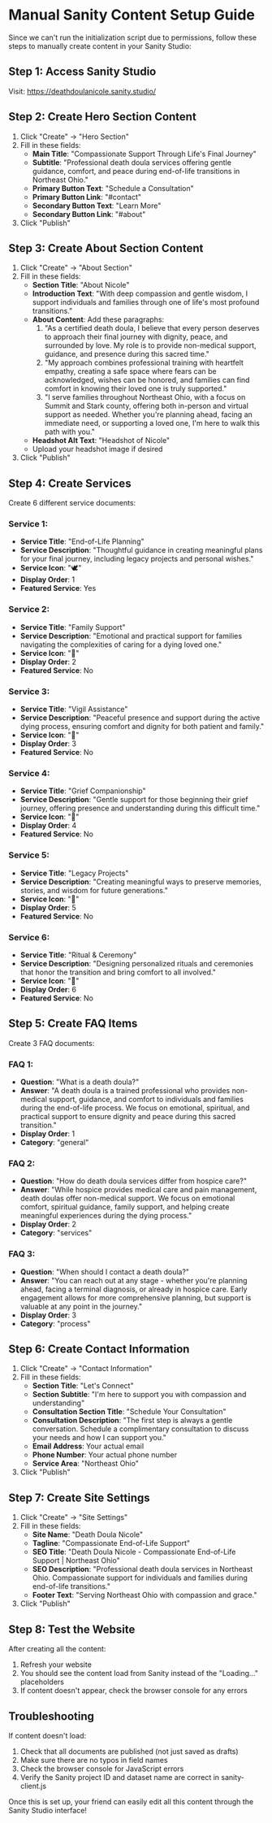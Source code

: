 # Manual Sanity Content Setup Guide

Since we can't run the initialization script due to permissions, follow these steps to manually create content in your Sanity Studio:

## Step 1: Access Sanity Studio
Visit: https://deathdoulanicole.sanity.studio/

## Step 2: Create Hero Section Content

1. Click "Create" → "Hero Section"
2. Fill in these fields:
   - **Main Title**: "Compassionate Support Through Life's Final Journey"
   - **Subtitle**: "Professional death doula services offering gentle guidance, comfort, and peace during end-of-life transitions in Northeast Ohio."
   - **Primary Button Text**: "Schedule a Consultation"
   - **Primary Button Link**: "#contact"
   - **Secondary Button Text**: "Learn More"
   - **Secondary Button Link**: "#about"
3. Click "Publish"

## Step 3: Create About Section Content

1. Click "Create" → "About Section"
2. Fill in these fields:
   - **Section Title**: "About Nicole"
   - **Introduction Text**: "With deep compassion and gentle wisdom, I support individuals and families through one of life's most profound transitions."
   - **About Content**: Add these paragraphs:
     1. "As a certified death doula, I believe that every person deserves to approach their final journey with dignity, peace, and surrounded by love. My role is to provide non-medical support, guidance, and presence during this sacred time."
     2. "My approach combines professional training with heartfelt empathy, creating a safe space where fears can be acknowledged, wishes can be honored, and families can find comfort in knowing their loved one is truly supported."
     3. "I serve families throughout Northeast Ohio, with a focus on Summit and Stark county, offering both in-person and virtual support as needed. Whether you're planning ahead, facing an immediate need, or supporting a loved one, I'm here to walk this path with you."
   - **Headshot Alt Text**: "Headshot of Nicole"
   - Upload your headshot image if desired
3. Click "Publish"

## Step 4: Create Services

Create 6 different service documents:

### Service 1:
- **Service Title**: "End-of-Life Planning"
- **Service Description**: "Thoughtful guidance in creating meaningful plans for your final journey, including legacy projects and personal wishes."
- **Service Icon**: "🕊️"
- **Display Order**: 1
- **Featured Service**: Yes

### Service 2:
- **Service Title**: "Family Support"
- **Service Description**: "Emotional and practical support for families navigating the complexities of caring for a dying loved one."
- **Service Icon**: "🤝"
- **Display Order**: 2
- **Featured Service**: No

### Service 3:
- **Service Title**: "Vigil Assistance"
- **Service Description**: "Peaceful presence and support during the active dying process, ensuring comfort and dignity for both patient and family."
- **Service Icon**: "🌙"
- **Display Order**: 3
- **Featured Service**: No

### Service 4:
- **Service Title**: "Grief Companionship"
- **Service Description**: "Gentle support for those beginning their grief journey, offering presence and understanding during this difficult time."
- **Service Icon**: "💜"
- **Display Order**: 4
- **Featured Service**: No

### Service 5:
- **Service Title**: "Legacy Projects"
- **Service Description**: "Creating meaningful ways to preserve memories, stories, and wisdom for future generations."
- **Service Icon**: "📖"
- **Display Order**: 5
- **Featured Service**: No

### Service 6:
- **Service Title**: "Ritual & Ceremony"
- **Service Description**: "Designing personalized rituals and ceremonies that honor the transition and bring comfort to all involved."
- **Service Icon**: "🌸"
- **Display Order**: 6
- **Featured Service**: No

## Step 5: Create FAQ Items

Create 3 FAQ documents:

### FAQ 1:
- **Question**: "What is a death doula?"
- **Answer**: "A death doula is a trained professional who provides non-medical support, guidance, and comfort to individuals and families during the end-of-life process. We focus on emotional, spiritual, and practical support to ensure dignity and peace during this sacred transition."
- **Display Order**: 1
- **Category**: "general"

### FAQ 2:
- **Question**: "How do death doula services differ from hospice care?"
- **Answer**: "While hospice provides medical care and pain management, death doulas offer non-medical support. We focus on emotional comfort, spiritual guidance, family support, and helping create meaningful experiences during the dying process."
- **Display Order**: 2
- **Category**: "services"

### FAQ 3:
- **Question**: "When should I contact a death doula?"
- **Answer**: "You can reach out at any stage - whether you're planning ahead, facing a terminal diagnosis, or already in hospice care. Early engagement allows for more comprehensive planning, but support is valuable at any point in the journey."
- **Display Order**: 3
- **Category**: "process"

## Step 6: Create Contact Information

1. Click "Create" → "Contact Information"
2. Fill in these fields:
   - **Section Title**: "Let's Connect"
   - **Section Subtitle**: "I'm here to support you with compassion and understanding"
   - **Consultation Section Title**: "Schedule Your Consultation"
   - **Consultation Description**: "The first step is always a gentle conversation. Schedule a complimentary consultation to discuss your needs and how I can support you."
   - **Email Address**: Your actual email
   - **Phone Number**: Your actual phone number
   - **Service Area**: "Northeast Ohio"
3. Click "Publish"

## Step 7: Create Site Settings

1. Click "Create" → "Site Settings"
2. Fill in these fields:
   - **Site Name**: "Death Doula Nicole"
   - **Tagline**: "Compassionate End-of-Life Support"
   - **SEO Title**: "Death Doula Nicole - Compassionate End-of-Life Support | Northeast Ohio"
   - **SEO Description**: "Professional death doula services in Northeast Ohio. Compassionate support for individuals and families during end-of-life transitions."
   - **Footer Text**: "Serving Northeast Ohio with compassion and grace."
3. Click "Publish"

## Step 8: Test the Website

After creating all the content:
1. Refresh your website
2. You should see the content load from Sanity instead of the "Loading..." placeholders
3. If content doesn't appear, check the browser console for any errors

## Troubleshooting

If content doesn't load:
1. Check that all documents are published (not just saved as drafts)
2. Make sure there are no typos in field names
3. Check the browser console for JavaScript errors
4. Verify the Sanity project ID and dataset name are correct in sanity-client.js

Once this is set up, your friend can easily edit all this content through the Sanity Studio interface! 